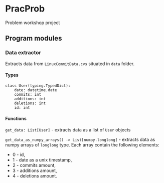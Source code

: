 # PracProb
Problem workshop project

## Program modules

### Data extractor
Extracts data from `LinuxCommitData.cvs` situated in `data` folder.

#### Types
```
class User(typing.TypedDict):
    date: datetime.date
    commits: int
    additions: int
    deletions: int
    id: int
```


#### Functions
`get_data: List[User]` - extracts data as a list of `User` objects

`get_data_as_numpy_arrays() -> List[numpy.longlong]` - extracts data as numpy arrays of `longlong` type.
Each array contain the following elements:
- 0 - id,
- 1 - date as a unix timestamp,
- 2 - commits amount,
- 3 - additions amount,
- 4 - deletions amount.

